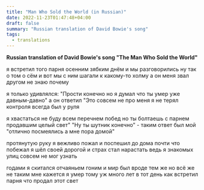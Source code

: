 ```yaml
---
title: "Man Who Sold the World (in Russian)"
date: 2022-11-23T01:47:48+04:00
draft: false
summary: "Russian translation of David Bowie's song"
tags:
  - translations
---
```


**Russian translation of David Bowie's song "The Man Who Sold the World"**

я встретил того парня осенним зябким днём
и мы разговорились ну так о том о сём
и вот мы с ним шагали к какому-то холму
а он меня звал другом не знаю почему

я только удивлялся: "Прости конечно но
я думал что ты умер уже давным-давно"
а он ответил "Это совсем не про меня
я не терял контроля всегда был у руля

я хвастаться не буду всем перечнем побед
но ты болтаешь с парнем продавшим целый свет"
"Ну ты шутник конечно" - таким ответ был мой
"отлично посмеялись а мне пора домой"

протянутую руку я вежливо пожал
и поспешил до дома почти что побежал
я шёл своей дорогой и страх стал нарастать
ведь я знакомых улиц совсем не мог узнать

годами я скитался отчаяньем гоним 
и мир был вроде тем же но всё же не таким
мне кажется я умер тому уж много лет
в тот день как встретил парня что продал этот свет